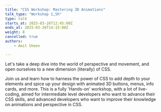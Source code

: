 ```yaml
---
title: "CSS Workshop: Mastering 3D Animations"
talk_type: "Workshop 1,5h"
type: talk
starts_at: 2025-03-26T12:45:00Z
ends_at: 2025-03-26T14:15:00Z
weight: 8
cancelled: true
authors:
    - Amit Sheen

---
```

Let's take a deep dive into the world of perspective and movement, and open ourselves to a new dimension (literally) of CSS.

Join us and learn how to harness the power of CSS to add depth to your elements and spice up your design with animated 3D buttons, menus, info cards, and more. This is a fully 'Hands-on' workshop, with a lot of live-coding, aimed for intermediate level developers who want to advance their CSS skills, and advanced developers who want to improve their knowledge on animations and perspective in CSS.

